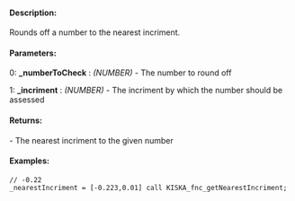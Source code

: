 #### Description:
Rounds off a number to the nearest incriment.

#### Parameters:
0: **_numberToCheck** : *(NUMBER)* - The number to round off

1: **_incriment** : *(NUMBER)* - The incriment by which the number should be assessed

#### Returns:
<NUMBER> - The nearest incriment to the given number

#### Examples:
```sqf
// -0.22
_nearestIncriment = [-0.223,0.01] call KISKA_fnc_getNearestIncriment;
```

